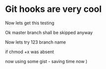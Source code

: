 # Git hooks are very cool

Now lets get this testing

Ok master branch shall be skipped anyway

Now lets try 123 branch name

if chmod +x was absent

now using some gist - saving time now )

